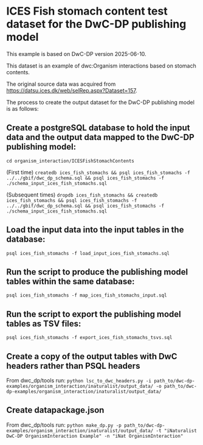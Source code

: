 # ICES Fish stomach content test dataset for the DwC-DP publishing model

This example is based on DwC-DP version 2025-06-10.

This dataset is an example of dwc:Organism interactions based on stomach contents.

The original source data was acquired from https://datsu.ices.dk/web/selRep.aspx?Dataset=157.

The process to create the output dataset for the DwC-DP publishing model is as follows:

## Create a postgreSQL database to hold the input data and the output data mapped to the DwC-DP publishing model:
```cd organism_interaction/ICESFishStomachContents```

(First time) ```createdb ices_fish_stomachs && psql ices_fish_stomachs -f ../../gbif/dwc_dp_schema.sql && psql ices_fish_stomachs -f ./schema_input_ices_fish_stomachs.sql```

(Subsequent times) ```dropdb ices_fish_stomachs && createdb ices_fish_stomachs && psql ices_fish_stomachs -f ../../gbif/dwc_dp_schema.sql && psql ices_fish_stomachs -f ./schema_input_ices_fish_stomachs.sql```

## Load the input data into the input tables in the database:
```psql ices_fish_stomachs -f load_input_ices_fish_stomachs.sql```

## Run the script to produce the publishing model tables within the same database:
```psql ices_fish_stomachs -f map_ices_fish_stomachs_input.sql```

## Run the script to export the publishing model tables as TSV files:
```psql ices_fish_stomachs -f export_ices_fish_stomachs_tsvs.sql```

## Create a copy of the output tables with DwC headers rather than PSQL headers
From dwc_dp/tools run:
```python lsc_to_dwc_headers.py -i path_to/dwc-dp-examples/organism_interaction/inaturalist/output_data/ -o path_to/dwc-dp-examples/organism_interaction/inaturalist/output_data/```

## Create datapackage.json
From dwc_dp/tools run:
```python make_dp.py -p path_to/dwc-dp-examples/organism_interaction/inaturalist/output_data/ -t "iNaturalist DwC-DP OrganismInteraction Example" -n "iNat OrganismInteraction"```
